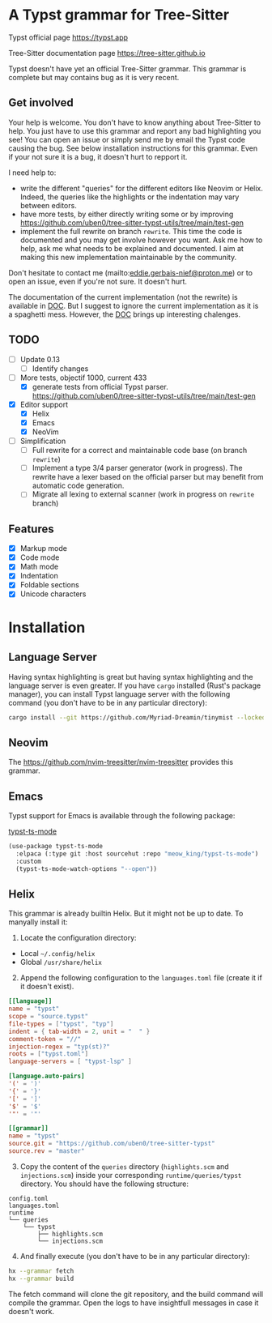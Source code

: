 # A Typst grammar for Tree-Sitter

Typst official page https://typst.app

Tree-Sitter documentation page https://tree-sitter.github.io

Typst doesn't have yet an official Tree-Sitter grammar. This grammar is complete but may contains bug as it is very recent.

## Get involved

Your help is welcome. You don't have to know anything about Tree-Sitter to help. You just have to use this grammar and report any bad highlighting you see! You can open an issue or simply send me by email the Typst code causing the bug. See below installation instructions for this grammar. Even if your not sure it is a bug, it doesn't hurt to repport it.

I need help to:
  - write the different "queries" for the different editors like Neovim or Helix. Indeed, the queries like the highlights or the indentation may vary between editors.
  - have more tests, by either directly writing some or by improving https://github.com/uben0/tree-sitter-typst-utils/tree/main/test-gen
  - implement the full rewrite on branch `rewrite`. This time the code is documented and you may get involve however you want. Ask me how to help, ask me what needs to be explained and documented. I aim at making this new implementation maintainable by the community.

Don't hesitate to contact me (mailto:eddie.gerbais-nief@proton.me) or to open an issue, even if you're not sure. It doesn't hurt.

The documentation of the current implementation (not the rewrite) is available in [DOC](DOC.md). But I suggest to ignore the current implementation as it is a spaghetti mess. However, the [DOC](DOC.md) brings up interesting chalenges.

## TODO

- [ ] Update 0.13
  - [ ] Identify changes
- [ ] More tests, objectif 1000, current 433
  - [x] generate tests from official Typst parser. https://github.com/uben0/tree-sitter-typst-utils/tree/main/test-gen
- [X] Editor support
  - [X] Helix
  - [X] Emacs
  - [X] NeoVim
- [ ] Simplification
  - [ ] Full rewrite for a correct and maintainable code base (on branch `rewrite`)
  - [ ] Implement a type 3/4 parser generator (work in progress). The rewrite have a lexer based on the official parser but may benefit from automatic code generation.
  - [ ] Migrate all lexing to external scanner (work in progress on `rewrite` branch)

## Features

- [X] Markup mode
- [X] Code mode
- [X] Math mode
- [X] Indentation
- [X] Foldable sections
- [X] Unicode characters

# Installation

## Language Server

Having syntax highlighting is great but having syntax highlighting and the language server is even greater. If you have `cargo` installed (Rust's package manager), you can install Typst language server with the following command (you don't have to be in any particular directory):

```sh
cargo install --git https://github.com/Myriad-Dreamin/tinymist --locked tinymist
```

## Neovim

The https://github.com/nvim-treesitter/nvim-treesitter provides this grammar.

## Emacs

Typst support for Emacs is available through the following package:

[typst-ts-mode](https://git.sr.ht/~meow_king/typst-ts-mode)

```scheme
(use-package typst-ts-mode
  :elpaca (:type git :host sourcehut :repo "meow_king/typst-ts-mode")
  :custom
  (typst-ts-mode-watch-options "--open"))
```

## Helix

This grammar is already builtin Helix. But it might not be up to date. To manyally install it:

1. Locate the configuration directory:

- Local `~/.config/helix`
- Global `/usr/share/helix`

2. Append the following configuration to the `languages.toml` file (create it if it doesn't exist).

```toml
[[language]]
name = "typst"
scope = "source.typst"
file-types = ["typst", "typ"]
indent = { tab-width = 2, unit = "  " }
comment-token = "//"
injection-regex = "typ(st)?"
roots = ["typst.toml"]
language-servers = [ "typst-lsp" ]

[language.auto-pairs]
'(' = ')'
'{' = '}'
'[' = ']'
'$' = '$'
'"' = '"'

[[grammar]]
name = "typst"
source.git = "https://github.com/uben0/tree-sitter-typst"
source.rev = "master"
```

3. Copy the content of the `queries` directory (`highlights.scm` and `injections.scm`) inside your corresponding `runtime/queries/typst` directory. You should have the following structure:

```
config.toml
languages.toml
runtime
└── queries
    └── typst
        ├── highlights.scm
        └── injections.scm
```

4. And finally execute (you don't have to be in any particular directory):

```sh
hx --grammar fetch
hx --grammar build
```

The fetch command will clone the git repository, and the build command will compile the grammar. Open the logs to have insightfull messages in case it doesn't work.
